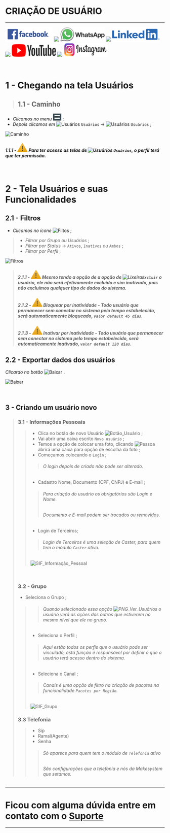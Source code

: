 <br>

# CRIAÇÃO DE USUÁRIO

---

 [![Facebook](/imgpadrao/facebookescrito.png)](https://www.facebook.com/MakeSystem/)
 ![](imgpadrao/divisor.png)
 [![WhatsApp](/imgpadrao/whatsapp.png)](https://api.whatsapp.com/send?phone=555130661344)
 ![](imgpadrao/divisor.png)
 [![Linkedin](/imgpadrao/linkedin.png)](https://www.linkedin.com/company/makesystem/)
 ![](imgpadrao/divisor.png)
 [![YouTube](/imgpadrao/ytbee.png)](https://youtu.be/mZ81nXlImfc?t=122)
 ![](imgpadrao/divisor.png)
 [![Instagram](/imgpadrao/instagram.png)](https://www.instagram.com/makesystem_sistemas/)

<br />

# 1 - Chegando na tela Usuários

>## __1.1 - Caminho__
*  _Clicamos no menu ![Menu](/imgpadrao/menu.png)_ ;
*  _Depois clicamos em_ ![Usuários](/imgpadrao/usuarios.png) `Usuários` -> ![Usuários](/imgpadrao/usuarios.png) `Usuários` ;

![Caminho](Tela_usuarios/caminho.gif)
##### 1.1.1 - ![Warning](/imgpadrao/waarning.png) Para ter acesso as telas de ![Usuários](/imgpadrao/usuarios.png) `Usuários`, o perfil terá que ter permissão.

<br />

# 2 - Tela Usuários e suas Funcionalidades

## __2.1 - Filtros__
* _Clicamos no ícone_ ![Filtos](/imgpadrao/filtro.png) ;
> * _Filtrar por Grupo ou Usuários_ ;
> * _Filtrar por Status_ -> `Ativos`, `Inativos` _ou_ `Ambos` ;
> * _Filtrar por Perfil_ ;

![Filtros](/Tela_usuarios/filtros.gif)

> ##### 2.1.1 - ![Warning](/imgpadrao/waarning.png) Mesmo tendo a opção de a opção de ![Lixeira](../imgpadrao/lixeira.png)`Excluir` o usuário, ele não será efetivamente excluído e sim inativado, pois não excluímos qualquer tipo de dados do sistema.
> ##### 2.1.2 - ![Warning](/imgpadrao/waarning.png) _Bloquear por inatividade_ - Todo usuário que permanecer sem conectar no sistema pelo tempo estabelecido, será automaticamente bloqueado, `valor default 45 dias`.
> ##### 2.1.3 - ![Warning](/imgpadrao/waarning.png) _Inativar por inatividade_ - Todo usuário que permanecer sem conectar no sistema pelo tempo estabelecido, será automaticamente inativado, `valor default 120 dias`.
 

## __2.2 - Exportar dados dos usuários__
_Clicardo no botão_ ![Baixar](/imgpadrao/baixar.png) .

![Baixar](/Tela_usuarios/baixar.gif)

<br />

## __3 - Criando um usuário novo__

>### __3.1 - Informações Pessoais__ 
>>* Clica no botão de novo Usuário ![Botão_Usuário](/imgpadrao/botaousuario.png) ;
>>* Vai abrir uma caixa escrito `Novo usuário` ;
>>* Temos a opção de colocar uma foto, clicando ![Pessoa](imgpadrao/pessoa.png) abrirá uma caixa para opção de escolha da foto ;
>>* Começamos colocando o `Login` ;
>>>###### O login depois de criado não pode ser alterado.
>>* Cadastro Nome, Documento (CPF, CNPJ) e E-mail ;
>>>###### Para criação do usuário os obrigatórios são Login e Nome.
>>>###### Documento e E-mail podem ser trocados ou removidos.
>>* Login de Terceiros;
>>>###### Login de Terceiros é uma seleção de Caster, para quem tem o módulo `Caster` ativo.
>>
>> ![GIF_Informação_Pessoal](/Tela_usuarios/informacaoPessoal.gif)
><br />
>
>### __3.2 - Grupo__
>* Seleciona o Grupo ;
>>>###### Quando selecionado essa opção ![PNG_Ver_Usuários](Tela_usuarios/verusuarios.png) o usuário verá as ações dos outros que estiverem no mesmo nível que ele no grupo.
>>* Seleciona o Perfil ;
>>>###### Aqui estão todos os perfis que o usuário pode ser vinculado, está função é responsável por definir o que o usuário terá acesso dentro do sistema.
>>* Seleciona o Canal ;
>>>###### Canais é uma opção de filtro na criação de pacotes na funcionalidade `Pacotes por Região`.
>>
>> ![GIF_Grupo](Tela_usuarios/grupo.gif)
>### __3.3 Telefonia__
>>* Sip
>>* Ramal(Agente)
>>* Senha
>>>###### Só aparece para quem tem o módulo de `Telefonia` ativo
>>>###### São configurações que a telefonia e nós da Makesystem que setamos.

---

# Ficou com alguma dúvida entre em contato com o [Suporte](http://api.whatsapp.com/send?1=pt_BR&phone=555130661344)
---
